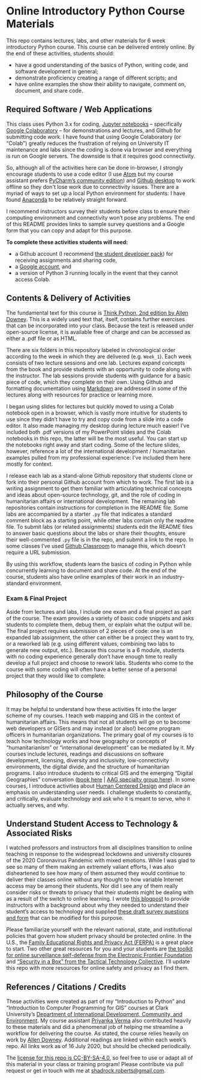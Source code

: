 # Online Introductory Python Course Materials
This repo contains lectures, labs, and other materials for 6 week introductory Python course. This course can be delivered entirely online. By the end of these activities, students should:
- have a good understanding of the basics of Python, writing code, and software development in general;
- demonstrate proficiency creating a range of different scripts; and
- have online examples the show their ability to navigate, comment on, document, and share code.

## Required Software / Web Applications
This class uses Python 3.x for coding, [Jupyter notebooks](https://jupyter.org/) – specifically [Google Colaboratory](https://colab.research.google.com/) – for demonstrations and lectures, and Github for submitting code work. I have found that using Google Colaboratory (or “Colab”) greatly reduces the frustration of relying on University IT maintenance and labs since the coding is done via browser and everything is run on Google servers. The downside is that it requires good connectivity.

So, although all of the activities here can be done in-browser, I strongly encourage students to use a code editor (I use [Atom](https://atom.io) but my course assistant prefers [PyCharm’s community edition](https://www.jetbrains.com/pycharm/download)) and [Github desktop](https://desktop.github.com) to work offline so they don't lose work due to connectivity issues. There are a myriad of ways to set up a local Python environment for students: I have found [Anaconda](https://www.anaconda.com/products/individual) to be relatively straight forward.

I recommend instructors survey their students before class to ensure their computing environment and connectivity won’t pose any problems. The end of this README provides links to sample survey questions and a Google form that you can copy and adapt for this purpose.

**To complete these activities students will need:**
- a Github account (I recommend [the student developer pack](https://education.github.com/pack)) for receiving assignments and sharing code,
- a [Google account](https://www.google.com), and
- a version of Python 3 running locally in the event that they cannot access Colab.

## Contents & Delivery of Activities
The fundamental text for this course is [Think Python, 2nd edition by Allen Downey]( https://greenteapress.com/wp/think-python-2e/). This is a widely used text that, itself, contains further exercises that can be incorporated into your class. Because the text is released under open-source license, it is available free of charge and can be accessed as either a .pdf file or as HTML.

There are six folders in this repository labeled in chronological order according to the week in which they are delivered (e.g. `Week_1`). Each week consists of two lecture sessions and one lab. Lectures expand concepts from the book and provide students with an opportunity to code along with the instructor. The lab sessions provide students with guidance for a basic piece of code, which they complete on their own. Using Github and formatting documentation using [Markdown](https://www.markdownguide.org/) are addressed in some of the lectures along with resources for practice or learning more.

I began using slides for lectures but quickly moved to using a Colab notebook open in a browser, which is vastly more intuitive for students to use since they didn’t have to try and copy code from a slide into a code editor. It also made managing my desktop during lecture much easier! I’ve included both .pdf versions of my PowerPoint slides and the Colab notebooks in this repo, the latter will be the most useful. You can start up the notebooks right away and start coding. Some of the lecture slides, however, reference a lot of the international development / humanitarian examples pulled from my professional experience: I’ve included them here mostly for context.

I release each lab as a stand-alone Github repository that students clone or fork into their personal Github account from which to work. The first lab is a writing assignment to get them familiar with articulating technical concepts and ideas about open-source technology, git, and the role of coding in humanitarian affairs or international development. The remaining lab repositories contain instructions for completion in the README file. Some labs are accompanied by a starter `.py` file that indicates a standard comment block as a starting point, while other labs contain only the readme file. To submit labs (or related assignments) students edit the README files to answer basic questions about the labs or share their thoughts, ensure their well-commented `.py` file is in the repo, and submit a link to the repo. In some classes I’ve used [Github Classroom](https://classroom.github.com) to manage this, which doesn't require a URL submission.

By using this workflow, students learn the basics of coding in Python while concurrently learning to document and share code. At the end of the course, students also have online examples of their work in an industry-standard environment.

### Exam & Final Project
Aside from lectures and labs, I include one exam and a final project as part of the course. The exam provides a variety of basic code snippets and asks students to complete them, debug them, or explain what the output will be. The final project requires submission of 2 pieces of code: one is an expanded lab assignment, the other can either be a project they want to try, or a reworked lab (e.g. using different values, combining two labs to generate new output, etc.). Because this course is a 6 module, students with no coding experience generally don’t have enough time to really develop a full project and choose to rework labs. Students who come to the course with some coding will often have a better sense of a personal project that they would like to complete.

## Philosophy of the Course
It may be helpful to understand how these activities fit into the larger scheme of my courses. I teach web mapping and GIS in the context of humanitarian affairs. This means that not all students will go on to become web developers or GISers and may instead (or also!) become program officers in humanitarian organizations. The primary goal of my courses is to teach how technology works and how geography or concepts of “humanitarianism” or “international development” can be mediated by it. My courses include lectures, readings and discussions on software development, licensing, diversity and inclusivity, low-connectivity environments, the digital divide, and the structure of humanitarian programs. I also introduce students to critical GIS and the emerging “Digital Geographies” conversation ([book here](https://uk.sagepub.com/en-gb/eur/digital-geographies/book258271) | [AAG specialty group here](https://twitter.com/digitalgeogsg)). In some courses, I introduce activities about [Human Centered Design](https://www.designkit.org/human-centered-design) and place an emphasis on understanding user needs. I challenge students to constantly, and critically, evaluate technology and ask who it is meant to serve, who it actually serves, and why.

## Understand Student Access to Technology & Associated Risks

I watched professors and instructors from all disciplines transition to online teaching in response to the widespread lockdowns and university closures of the 2020 Coronavirus Pandemic with mixed emotions. While I was glad to see so many of them making an extremely valiant efforts, I was also disheartened to see how many of them assumed they would continue to deliver their classes online without any thought to how variable Internet access may be among their students. Nor did I see any of them really consider risks or threats to privacy that their students might be dealing with as a result of the switch to online learning. I wrote [this blogpost](https://medium.com/@Shadrock/teaching-in-the-time-of-corona-part-i-7bb97ce6c715) to provide instructors with a background about why they needed to understand their student’s access to technology and supplied [these draft survey questions and form](https://docs.google.com/document/d/1xcArlcY3EIuTDKAoo4mizWZDsP6t8wpRSMFPTMnVDQU/edit) that can be modified for this purpose.

Please familiarize yourself with the relevant national, state, and institutional policies that govern how student privacy should be protected online. In the U.S., the [Family Educational Rights and Privacy Act (FERPA)](https://studentprivacy.ed.gov/?src=fpco) is a great place to start. Two other great resources for you and your students are [the toolkit for online surveillance self-defense from the Electronic Frontier Foundation]( https://ssd.eff.org) and [“Security in a Box” from the Tactical Technology Collective]( https://securityinabox.org). I’ll update this repo with more resources for online safety and privacy as I find them.   

## References / Citations / Credits
These activities were created as part of my “Introduction to Python” and “Introduction to Computer Programming for GIS” courses at Clark University’s [Department of International Development, Community, and Environment](https://www.clarku.edu/schools/idce/). My course assistant [Priyanka Verma](https://github.com/verma-priyanka/) also contributed heavily to these materials and did a phenomenal job of helping me streamline a workflow for delivering the course. As stated, the course relies heavily on work by [Allen Downey]( https://github.com/AllenDowney). Additional readings are linked within each week’s repo. All links work as of 16 July 2020, but should be checked periodically.

The [license for this repo is CC-BY-SA-4.0](https://github.com/Shadrock/online-python-course/blob/master/LICENSE.md), so feel free to use or adapt all of this material in your class or training program! Please contribute via pull request or get in touch with me at shadrock.roberts@gmail.com.
